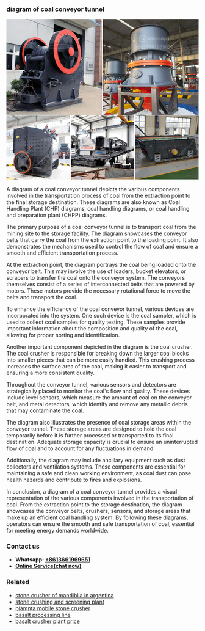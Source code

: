 <h3>diagram of coal conveyor tunnel</h3><img src='1708589464.jpg' alt=''><p>A diagram of a coal conveyor tunnel depicts the various components involved in the transportation process of coal from the extraction point to the final storage destination. These diagrams are also known as Coal Handling Plant (CHP) diagrams, coal handling diagrams, or coal handling and preparation plant (CHPP) diagrams.</p><p>The primary purpose of a coal conveyor tunnel is to transport coal from the mining site to the storage facility. The diagram showcases the conveyor belts that carry the coal from the extraction point to the loading point. It also demonstrates the mechanisms used to control the flow of coal and ensure a smooth and efficient transportation process.</p><p>At the extraction point, the diagram portrays the coal being loaded onto the conveyor belt. This may involve the use of loaders, bucket elevators, or scrapers to transfer the coal onto the conveyor system. The conveyors themselves consist of a series of interconnected belts that are powered by motors. These motors provide the necessary rotational force to move the belts and transport the coal.</p><p>To enhance the efficiency of the coal conveyor tunnel, various devices are incorporated into the system. One such device is the coal sampler, which is used to collect coal samples for quality testing. These samples provide important information about the composition and quality of the coal, allowing for proper sorting and identification.</p><p>Another important component depicted in the diagram is the coal crusher. The coal crusher is responsible for breaking down the larger coal blocks into smaller pieces that can be more easily handled. This crushing process increases the surface area of the coal, making it easier to transport and ensuring a more consistent quality.</p><p>Throughout the conveyor tunnel, various sensors and detectors are strategically placed to monitor the coal's flow and quality. These devices include level sensors, which measure the amount of coal on the conveyor belt, and metal detectors, which identify and remove any metallic debris that may contaminate the coal.</p><p>The diagram also illustrates the presence of coal storage areas within the conveyor tunnel. These storage areas are designed to hold the coal temporarily before it is further processed or transported to its final destination. Adequate storage capacity is crucial to ensure an uninterrupted flow of coal and to account for any fluctuations in demand.</p><p>Additionally, the diagram may include ancillary equipment such as dust collectors and ventilation systems. These components are essential for maintaining a safe and clean working environment, as coal dust can pose health hazards and contribute to fires and explosions.</p><p>In conclusion, a diagram of a coal conveyor tunnel provides a visual representation of the various components involved in the transportation of coal. From the extraction point to the storage destination, the diagram showcases the conveyor belts, crushers, sensors, and storage areas that make up an efficient coal handling system. By following these diagrams, operators can ensure the smooth and safe transportation of coal, essential for meeting energy demands worldwide.</p><h3>Contact us</h3><ul><li><strong>Whatsapp:&nbsp;<a href="https://wa.me/8613661969651">+8613661969651</a></strong></li><li><a href="https://swt.shibang-china.com/?git&amp;zhl&amp;diagram of coal conveyor tunnel"><strong>Online Service(chat now)</strong></a></li></ul><h3>Related</h3><ul><li><a href='stone crusher of mandibila in argentina.md'>stone crusher of mandibila in argentina</a></li><li><a href='stone crushing and screening plant.md'>stone crushing and screening plant</a></li><li><a href='plamnta mobile stone crusher.md'>plamnta mobile stone crusher</a></li><li><a href='basalt processing line.md'>basalt processing line</a></li><li><a href='basalt crusher plant price.md'>basalt crusher plant price</a></li></ul>